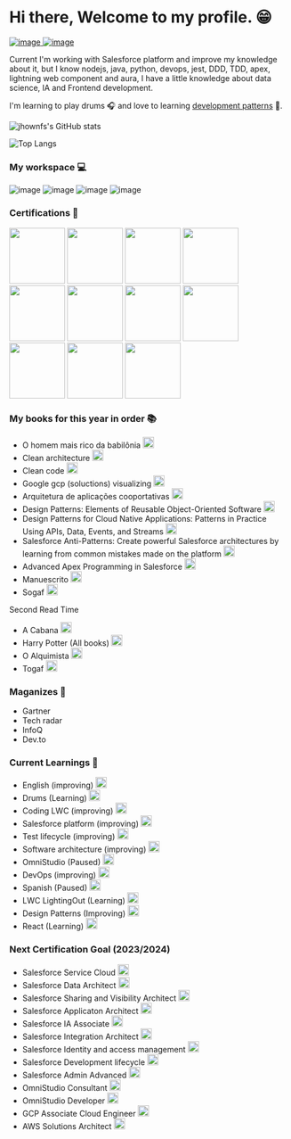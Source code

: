 # Hi there, Welcome to my profile. :grin:

<a href="https://twitter.com/Jhown_koyji" rel="nofollow">![image](https://img.shields.io/badge/Twitter-1DA1F2?style=for-the-badge&logo=twitter&logoColor=white) </a>
<a href="https://www.linkedin.com/in/jhonata-ferreira-1642bb78/" rel="nofollow"> ![image](https://img.shields.io/badge/LinkedIn-0077B5?style=for-the-badge&logo=linkedin&logoColor=white) </a>

Current I'm working with Salesforce platform and improve my knowledge about it, but I know nodejs, java, python, devops, jest, DDD, TDD, apex, lightning web component and aura, I have a little knowledge about data science, IA and Frontend development.

I'm learning to play drums :headphones: and love to learning [development patterns](https://refactoring.guru/design-patterns) :bug:.

![jhownfs's GitHub stats](https://github-readme-stats.vercel.app/api?username=jhownfs&show_icons=true&theme=radical)

![Top Langs](https://github-readme-stats.vercel.app/api/top-langs/?username=jhownfs&hide_progress=true)


### My workspace 💻
![image](https://img.shields.io/badge/Deepin-007CFF?style=for-the-badge&logo=deepin&logoColor=white)
![image](https://img.shields.io/badge/AMD%20Ryzen_7_3800X-ED1C24?style=for-the-badge&logo=amd&logoColor=white)
![image](https://img.shields.io/badge/NVIDIA-GTX1050ti-76B900?style=for-the-badge&logo=nvidia&logoColor=white)
![image](https://camo.githubusercontent.com/c65b6027e093f1170019309c575123328cd6824d11aa154464aea649f4f71d6c/68747470733a2f2f696d672e736869656c64732e696f2f62616467652f52414d2d313647422d2532333030373143352e7376673f267374796c653d666f722d7468652d6261646765266c6f676f436f6c6f723d7768697465)

### Certifications :partying_face:
<div>
  <img src="https://developer.salesforce.com/resources2/certification-site/images/Certifications-logo/Associate.png" width="100px" height="100px"/>
  <img src="https://developer.salesforce.com/resources2/certification-site/images/Certifications-logo/Administrator.png" width="100px" height="100px"/>
  <img src="https://developer.salesforce.com/resources2/certification-site/images/Certifications-logo/Platform-App-Builder.png" width="100px" height="100px"/>
  <img src="https://developer.salesforce.com/resources2/certification-site/images/Certifications-logo/Platform-Developer-I.png" width="100px" height="100px"/>
  <img src="https://developer.salesforce.com/resources2/certification-site/images/Certifications-logo/Service-Cloud-Consultant.png" width="100px" height="100px"/>
  <img src="https://developer.salesforce.com/resources2/certification-site/images/Certifications-logo/Sales-Cloud-Consultant.png" width="100px" height="100px"/>
  <img src="https://developer.salesforce.com/resources2/certification-site/images/Certifications-logo/CPQ-Specialist.png" width="100px" height="100px"/>
  <img src="https://developer.salesforce.com/resources2/certification-site/images/Certifications-logo/Data Architect.png" width="100px" height="100px"/>
  <img src="https://developer.salesforce.com/resources2/certification-site/images/Certifications-logo/Sharing and Visibility Architect.png" width="100px" height="100px"/>
  <img src="https://developer.salesforce.com/resources2/certification-site/images/Certifications-logo/Application-Architect.png" width="100px" height="100px"/>
  <img src="https://developer.salesforce.com/resources2/certification-site/images/Certifications-logo/ai-associate.png" width="100px" height="100px"/>
</div>

### My books for this year in order :books:

- O homem mais rico da babilônia <img src="https://user-images.githubusercontent.com/13962648/229365142-6d19c6c3-a622-4498-b3b7-c6222864011d.png" width="20px" height="20px"/>
- Clean architecture <img src="https://user-images.githubusercontent.com/13962648/229365154-164b0ae8-0d2f-459c-aa52-7704ceb276d9.png" width="20px" height="20px"/>
- Clean code <img src="https://user-images.githubusercontent.com/13962648/229365312-c3cb6300-a99a-4485-b453-48d51355b790.png" width="20px" height="20px"/>
- Google gcp (soluctions) visualizing <img src="https://user-images.githubusercontent.com/13962648/229365312-c3cb6300-a99a-4485-b453-48d51355b790.png" width="20px" height="20px"/>
- Arquitetura de aplicações cooportativas <img src="https://user-images.githubusercontent.com/13962648/229365312-c3cb6300-a99a-4485-b453-48d51355b790.png" width="20px" height="20px"/>
- Design Patterns: Elements of Reusable Object-Oriented Software <img src="https://user-images.githubusercontent.com/13962648/229365312-c3cb6300-a99a-4485-b453-48d51355b790.png" width="20px" height="20px"/>
- Design Patterns for Cloud Native Applications: Patterns in Practice Using APIs, Data, Events, and Streams <img src="https://user-images.githubusercontent.com/13962648/229365312-c3cb6300-a99a-4485-b453-48d51355b790.png" width="20px" height="20px"/>
- Salesforce Anti-Patterns: Create powerful Salesforce architectures by learning from common mistakes made on the platform <img src="https://user-images.githubusercontent.com/13962648/229365312-c3cb6300-a99a-4485-b453-48d51355b790.png" width="20px" height="20px"/>
- Advanced Apex Programming in Salesforce <img src="https://user-images.githubusercontent.com/13962648/229365312-c3cb6300-a99a-4485-b453-48d51355b790.png" width="20px" height="20px"/>
- Manuescrito <img src="https://user-images.githubusercontent.com/13962648/229365312-c3cb6300-a99a-4485-b453-48d51355b790.png" width="20px" height="20px"/>
- Sogaf <img src="https://user-images.githubusercontent.com/13962648/229365312-c3cb6300-a99a-4485-b453-48d51355b790.png" width="20px" height="20px"/>

Second Read Time
- A Cabana  <img src="https://user-images.githubusercontent.com/13962648/229365312-c3cb6300-a99a-4485-b453-48d51355b790.png" width="20px" height="20px"/>
- Harry Potter (All books) <img src="https://user-images.githubusercontent.com/13962648/229365312-c3cb6300-a99a-4485-b453-48d51355b790.png" width="20px" height="20px"/>
- O Alquimista <img src="https://user-images.githubusercontent.com/13962648/229365312-c3cb6300-a99a-4485-b453-48d51355b790.png" width="20px" height="20px"/>
- Togaf <img src="https://user-images.githubusercontent.com/13962648/229365312-c3cb6300-a99a-4485-b453-48d51355b790.png" width="20px" height="20px"/>
          
### Maganizes :pencil:

- Gartner
- Tech radar
- InfoQ
- Dev.to

### Current Learnings :exploding_head:

- English (improving) <img src="https://user-images.githubusercontent.com/13962648/229365154-164b0ae8-0d2f-459c-aa52-7704ceb276d9.png" width="20px" height="20px"/>
- Drums (Learning) <img src="https://user-images.githubusercontent.com/13962648/229365154-164b0ae8-0d2f-459c-aa52-7704ceb276d9.png" width="20px" height="20px"/>
- Coding LWC (improving) <img src="https://user-images.githubusercontent.com/13962648/229365154-164b0ae8-0d2f-459c-aa52-7704ceb276d9.png" width="20px" height="20px"/>
- Salesforce platform (improving) <img src="https://user-images.githubusercontent.com/13962648/229365154-164b0ae8-0d2f-459c-aa52-7704ceb276d9.png" width="20px" height="20px"/>
- Test lifecycle (improving) <img src="https://user-images.githubusercontent.com/13962648/229365154-164b0ae8-0d2f-459c-aa52-7704ceb276d9.png" width="20px" height="20px"/>
- Software architecture (improving) <img src="https://user-images.githubusercontent.com/13962648/229365154-164b0ae8-0d2f-459c-aa52-7704ceb276d9.png" width="20px" height="20px"/>
- OmniStudio (Paused) <img src="https://user-images.githubusercontent.com/13962648/229365575-31fb7446-414d-4fad-898a-43148193fdb0.png" width="20px" height="20px"/>
- DevOps (improving) <img src="https://user-images.githubusercontent.com/13962648/229365154-164b0ae8-0d2f-459c-aa52-7704ceb276d9.png" width="20px" height="20px"/>
- Spanish (Paused) <img src="https://user-images.githubusercontent.com/13962648/229365575-31fb7446-414d-4fad-898a-43148193fdb0.png" width="20px" height="20px"/>
- LWC LightingOut (Learning) <img src="https://user-images.githubusercontent.com/13962648/229365154-164b0ae8-0d2f-459c-aa52-7704ceb276d9.png" width="20px" height="20px"/>
- Design Patterns (Improving) <img src="https://user-images.githubusercontent.com/13962648/229365154-164b0ae8-0d2f-459c-aa52-7704ceb276d9.png" width="20px" height="20px"/>
- React (Learning) <img src="https://user-images.githubusercontent.com/13962648/229365154-164b0ae8-0d2f-459c-aa52-7704ceb276d9.png" width="20px" height="20px"/>

### Next Certification Goal (2023/2024)

- Salesforce Service Cloud <img src="https://user-images.githubusercontent.com/13962648/229365142-6d19c6c3-a622-4498-b3b7-c6222864011d.png" width="20px" height="20px"/>
- Salesforce Data Architect <img src="https://user-images.githubusercontent.com/13962648/229365142-6d19c6c3-a622-4498-b3b7-c6222864011d.png" width="20px" height="20px"/>
- Salesforce Sharing and Visibility Architect <img src="https://user-images.githubusercontent.com/13962648/229365142-6d19c6c3-a622-4498-b3b7-c6222864011d.png" width="20px" height="20px"/>
- Salesforce Applicaton Architect <img src="https://user-images.githubusercontent.com/13962648/229365142-6d19c6c3-a622-4498-b3b7-c6222864011d.png" width="20px" height="20px"/>
- Salesforce IA Associate <img src="https://user-images.githubusercontent.com/13962648/229365142-6d19c6c3-a622-4498-b3b7-c6222864011d.png" width="20px" height="20px"/>
- Salesforce Integration Architect <img src="https://user-images.githubusercontent.com/13962648/229365154-164b0ae8-0d2f-459c-aa52-7704ceb276d9.png" width="20px" height="20px"/>
- Salesforce Identity and access management <img src="https://user-images.githubusercontent.com/13962648/229365312-c3cb6300-a99a-4485-b453-48d51355b790.png" width="20px" height="20px"/>
- Salesforce Development lifecycle <img src="https://user-images.githubusercontent.com/13962648/229365312-c3cb6300-a99a-4485-b453-48d51355b790.png" width="20px" height="20px"/>
- Salesforce Admin Advanced <img src="https://user-images.githubusercontent.com/13962648/229365312-c3cb6300-a99a-4485-b453-48d51355b790.png" width="20px" height="20px"/>
- OmniStudio Consultant <img src="https://user-images.githubusercontent.com/13962648/229365312-c3cb6300-a99a-4485-b453-48d51355b790.png" width="20px" height="20px"/>
- OmniStudio Developer <img src="https://user-images.githubusercontent.com/13962648/229365312-c3cb6300-a99a-4485-b453-48d51355b790.png" width="20px" height="20px"/>
- GCP Associate Cloud Engineer <img src="https://user-images.githubusercontent.com/13962648/229365312-c3cb6300-a99a-4485-b453-48d51355b790.png" width="20px" height="20px"/>
- AWS Solutions Architect <img src="https://user-images.githubusercontent.com/13962648/229365312-c3cb6300-a99a-4485-b453-48d51355b790.png" width="20px" height="20px"/>
